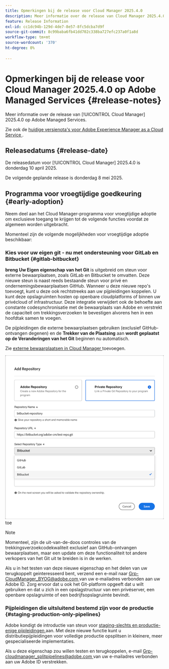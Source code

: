 ```yaml
---
title: Opmerkingen bij de release voor Cloud Manager 2025.4.0
description: Meer informatie over de release van Cloud Manager 2025.4.0 op Adobe Managed Services.
feature: Release Information
exl-id: cc1dc94b-129d-4de7-8e57-8fc5dcba7d9f
source-git-commit: 8c99baba6fb41dd702c338ba727efc237a0f1a8d
workflow-type: tm+mt
source-wordcount: '370'
ht-degree: 0%

---
```


# Opmerkingen bij de release voor Cloud Manager 2025.4.0 op Adobe Managed Services {#release-notes}

<!-- RELEASE WIKI  https://wiki.corp.adobe.com/display/DMSArchitecture/Cloud+Manager+2025.04.0+Release -->

Meer informatie over de release van [!UICONTROL Cloud Manager] 2025.4.0 op Adobe Managed Services.

Zie ook de [ huidige versienota&#39;s voor Adobe Experience Manager as a Cloud Service ](https://experienceleague.adobe.com/en/docs/experience-manager-cloud-service/content/release-notes/home).

## Releasedatums {#release-date}

De releasedatum voor [!UICONTROL Cloud Manager] 2025.4.0 is donderdag 10 april 2025.

De volgende geplande release is donderdag 8 mei 2025.

<!--
## What's new {#what-is-new}

* 
-->


## Programma voor vroegtijdige goedkeuring {#early-adoption}

Neem deel aan het Cloud Manager-programma voor vroegtijdige adoptie om exclusieve toegang te krijgen tot de volgende functies voordat ze algemeen worden uitgebracht.

Momenteel zijn de volgende mogelijkheden voor vroegtijdige adoptie beschikbaar:

### Kies voor uw eigen git - nu met ondersteuning voor GitLab en Bitbucket {#gitlab-bitbucket}

**breng Uw Eigen eigenschap van het Git** is uitgebreid om steun voor externe bewaarplaatsen, zoals GitLab en Bitbucket te omvatten. Deze nieuwe steun is naast reeds bestaande steun voor privé en ondernemingsbewaarplaatsen GitHub. Wanneer u deze nieuwe repo&#39;s toevoegt, kunt u deze ook rechtstreeks aan uw pijpleidingen koppelen. U kunt deze opslagruimten hosten op openbare cloudplatforms of binnen uw privécloud of infrastructuur. Deze integratie verwijdert ook de behoefte aan constante codesynchronisatie met de bewaarplaats van Adobe en verstrekt de capaciteit om trekkingsverzoeken te bevestigen alvorens hen in een hoofdtak samen te voegen.

De pijpleidingen die externe bewaarplaatsen gebruiken (exclusief GitHub-ontvangen degenen) en de **Trekker van de Plaatsing** aan **wordt geplaatst op de Veranderingen van het Git** beginnen nu automatisch.

Zie [ externe bewaarplaatsen in Cloud Manager ](/help/managing-code/external-repositories.md) toevoegen.

![ voeg de dialoogdoos van de Bewaarplaats ](/help/release-notes/assets/repositories-add-release-notes.png) toe

>[!NOTE]
>
>Momenteel, zijn de uit-van-de-doos controles van de trekkingsverzoekcodekwaliteit exclusief aan GitHub-ontvangen bewaarplaatsen, maar een update om deze functionaliteit tot andere verkopers van het Git uit te breiden is in de werken.

Als u in het testen van deze nieuwe eigenschap en het delen van uw terugkoppelt geinteresseerd bent, verzend een e-mail naar [ Grp-CloudManager_BYOG@adobe.com ](mailto:Grp-CloudManager_BYOG@adobe.com) van uw e-mailadres verbonden aan uw Adobe ID. Zorg ervoor dat u ook het Git-platform opgeeft dat u wilt gebruiken en dat u zich in een opslagstructuur van een privéserver, een openbare opslagruimte of een bedrijfsopslagruimte bevindt.

### Pijpleidingen die uitsluitend bestemd zijn voor de productie {#staging-production-only-pipelines}

Adobe kondigt de introductie van steun voor [ staging-slechts en productie-enige pijpleidingen ](/help/using/stage-prod-only.md) aan. Met deze nieuwe functie kunt u distributiepijpleidingen voor volledige productie opsplitsen in kleinere, meer gespecialiseerde implementaties.

Als u deze eigenschap zou willen testen en terugkoppelen, e-mail [ Grp-cloudmanager_splitpipelines@adobe.com ](mailto:Grp-cloudmanager_splitpipelines@adobe.com) van uw e-mailadres verbonden aan uw Adobe ID verstrekken.



<!--
### Self-service Service Pack updates for AMS Cloud Manager customers 

As part of the early adopters program, Adobe Managed Services Cloud Manager customers can now perform self-service service pack updates through the **Cloud Manager** user interface. This feature is currently available *only for development environments* and includes limited error reporting for failures.  

Customers can check for service pack updates on the **Program Overview** page under the **Environments** section (**three-dot menu**).

![Check for updates menu option](/help/release-notes/assets/check-for-updates-1.png)

![Update Service Pack dialog box](/help/release-notes/assets/check-for-updates-2.png)

The installation and upgrade process can be tracked on the **Activity** page. 

Once the process is complete, customers must **approve the execution** for the service pack upgrade to finalize successfully.

![Approve service page update](/help/release-notes/assets/check-for-updates-3.png)

If you are interested in testing this new feature and sharing your feedback, contact your Adobe Customer Success Engineer.

See also [Service Pack Updates for Development Environments - Early Adopter](/help/using/service-packs-environments.md).
-->


<!--
## Bug fixes {#bug-fixes}

* A

Known Issues {#known-issues}

* A -->
